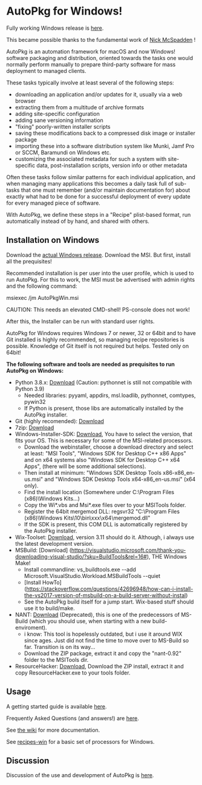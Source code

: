 AutoPkg for Windows!
====================

Fully working Windows release is [here](https://github.com/NickETH/autopkg/releases).

This became possible thanks to the fundamental work of [Nick McSpadden](https://github.com/nmcspadden/autopkg/tree/win) !

AutoPkg is an automation framework for macOS and now Windows! software packaging and distribution, oriented towards the tasks one would normally perform manually to prepare third-party software for mass deployment to managed clients.

These tasks typically involve at least several of the following steps:

* downloading an application and/or updates for it, usually via a web browser
* extracting them from a multitude of archive formats
* adding site-specific configuration
* adding sane versioning information
* "fixing" poorly-written installer scripts
* saving these modifications back to a compressed disk image or installer package
* importing these into a software distribution system like Munki, Jamf Pro or SCCM, Baramundi on Windows etc.
* customizing the associated metadata for such a system with site-specific data, post-installation scripts, version info or other metadata

Often these tasks follow similar patterns for each individual application, and when managing many applications this becomes a daily task full of sub-tasks that one must remember (and/or maintain documentation for) about exactly what had to be done for a successful deployment of every update for every managed piece of software.

With AutoPkg, we define these steps in a "Recipe" plist-based format, run automatically instead of by hand, and shared with others.


Installation on Windows
-----------------------

Download the [actual Windows release](https://github.com/NickETH/autopkg/releases).  Download the MSI.
But first, install all the prequisites!

Recommended installation is per user into the user profile, which is used to run AutoPkg. For this to work, the MSI must be advertised with admin rights and the following command:

msiexec /jm AutoPkgWin.msi

CAUTION: This needs an elevated CMD-shell! PS-console does not work!

After this, the Installer can be run with standard user rights.

AutoPkg for Windows requires Windows 7 or newer, 32 or 64bit and to have Git installed is highly recommended, so managing recipe repositories is possible. Knowledge of Git itself is not required but helps.
Tested only on 64bit!

**The following software and tools are needed as prequisites to run AutoPkg on Windows:**

* Python 3.8.x: [Download](https://www.python.org/downloads/release/python-3810/) (Caution: pythonnet is still not compatible with Python 3.9)
  * Needed libraries: pyyaml, appdirs, msl.loadlib, pythonnet, comtypes, pywin32
  * If Python is present, those libs are automatically installed by the AutoPkg installer.
* Git (highly recomended): [Download](https://git-scm.com/download/win)
* 7zip: [Download](https://www.7-zip.org/)
* Windows-Installer-SDK: [Download](https://developer.microsoft.com/en-us/windows/downloads/sdk-archive), You have to select the version, that fits your OS. This is necessary for some of the MSI-related processors.
  * Download the webinstaller, choose a download directory and select at least: "MSI Tools", "Windows SDK for Desktop C++ x86 Apps" and on x64 systems also "Windows SDK for Desktop C++ x64 Apps", (there will be some additional selections).
  * Then install at minimum: "Windows SDK Desktop Tools x86-x86_en-us.msi" and "Windows SDK Desktop Tools x64-x86_en-us.msi" (x64 only).
  * Find the install location (Somewhere under C:\Program Files (x86)\Windows Kits\...)
  * Copy the Wi*.vbs and Msi*.exe files over to your MSITools folder.
  * Register the 64bit mergemod DLL: regsvr32 "C:\Program Files (x86)\Windows Kits\10\bin\xxx\x64\mergemod.dll"
  * If the SDK is present, this COM DLL is automatically registered by the AutoPkg installer.
* Wix-Toolset: [Download](https://wixtoolset.org/releases/), version 3.11 should do it. Although, i always use the latest development version.
* MSBuild: [Download] (https://visualstudio.microsoft.com/thank-you-downloading-visual-studio/?sku=BuildTools&rel=16#), THE Windows Make!
  * Install commandline: vs_buildtools.exe --add Microsoft.VisualStudio.Workload.MSBuildTools --quiet
  * [Install HowTo] (https://stackoverflow.com/questions/42696948/how-can-i-install-the-vs2017-version-of-msbuild-on-a-build-server-without-instal)
  * See the AutoPkg build itself for a jump start. Wix-based stuff should use it to build/make.
* NANT: [Download](http://nant.sourceforge.net/) (Deprecated), this is one of the predecessors of MS-Build (which you should use, when starting with a new build-enviroment).
  * i know: This tool is hopelessly outdated, but i use it around WIX since ages. Just did not find the time to move over to MS-Build so far. Transition is on its way...
  * Download the ZIP package, extract it and copy the "nant-0.92" folder to the MSITools dir.
* ResourceHacker: [Download](http://www.angusj.com/resourcehacker/#download), Download the ZIP install, extract it and copy ResourceHacker.exe to your tools folder.


Usage
-----

A getting started guide is available [here](https://github.com/autopkg/autopkg/wiki/Getting-Started).

Frequently Asked Questions (and answers!) are [here](https://github.com/autopkg/autopkg/wiki/FAQ).

See [the wiki](https://github.com/autopkg/autopkg/wiki) for more documentation.

See [recipes-win](https://github.com/NickETH/recipes-win/tree/master/SharedProcessors) for a basic set of processors for Windows.

Discussion
----------

Discussion of the use and development of AutoPkg is [here](http://groups.google.com/group/autopkg-discuss).
